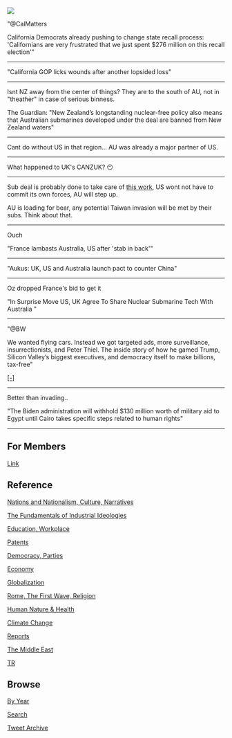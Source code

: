<img src="https://drive.google.com/uc?export=view&id=1B2wf9R7AMH1d7Vw6e2mucLbIQ5NSjir7"/>

"@CalMatters

California Democrats already pushing to change state recall process:
'Californians are very frustrated that we just spent $276 million on
this recall election'"

---

"California GOP licks wounds after another lopsided loss"

---

Isnt NZ away from the center of things? They are to the south of AU,
not in "theather" in case of serious binness.

The Guardian: "New Zealand’s longstanding nuclear-free policy also
means that Australian submarines developed under the deal are banned
from New Zealand waters"

---

Cant do without US in that region... AU was already a major partner of
US.

---

What happened to UK's CANZUK? 😶

---

Sub deal is probably done to take care of [this work](2021/03/unrivaled-beckley.md#sub),
US wont not have to commit its own forces, AU will step up. 

AU is loading for bear, any potential Taiwan invasion will be met by
their subs. Think about that.

---

Ouch

"France lambasts Australia, US after 'stab in back'"

---

"Aukus: UK, US and Australia launch pact to counter China"

---

Oz dropped France's bid to get it

"In Surprise Move US, UK Agree To Share Nuclear Submarine Tech With Australia "

---

"@BW

We wanted flying cars. Instead we got targeted ads, more surveillance,
insurrectionists, and Peter Thiel. The inside story of how he gamed
Trump, Silicon Valley’s biggest executives, and democracy itself to
make billions, tax-free"

[[-]](https://twitter.com/BW/status/1438181001671348227)

---

Better than invading.. 

"The Biden administration will withhold $130 million worth of military
aid to Egypt until Cairo takes specific steps related to human rights"

---

## For Members

[Link](https://thirdwave-members.herokuapp.com)

## Reference

[Nations and Nationalism, Culture, Narratives](/2013/02/nations-and-nationalism.md)

[The Fundamentals of Industrial Ideologies](/2011/04/fundamentals-of-industrial-ideologies.md)

[Education, Workplace](2017/09/education-workplace.md)

[Patents](/2018/09/patents.md)

[Democracy, Parties](/2016/11/democracy.md)

[Economy](/2018/05/economy.md)

[Globalization](/2018/09/globalization.md)

[Rome, The First Wave, Religion](/2017/12/rome.md)

[Human Nature & Health](/2020/07/human-nature.md)

[Climate Change](/2018/12/climate.md)

[Reports](/2019/05/reports.md)

[The Middle East](/2019/07/middleeast.md)

[TR](../tr)

## Browse

[By Year](years.md)

[Search](search.html)

[Tweet Archive](/tweets/README.md)



